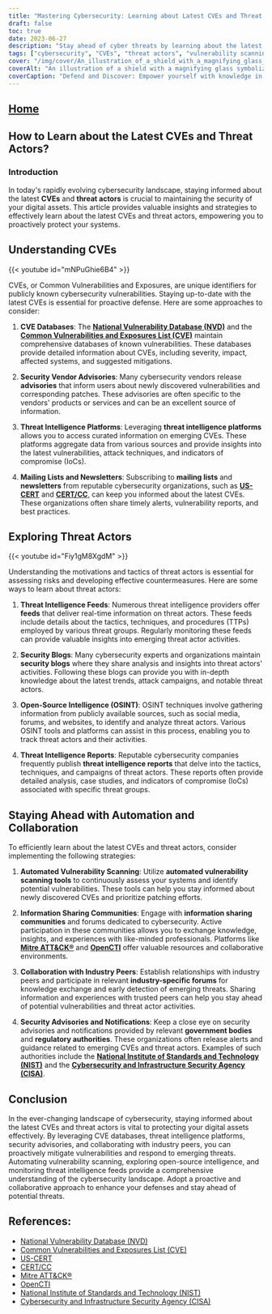 ```yaml
---
title: "Mastering Cybersecurity: Learning about Latest CVEs and Threat Actors"
draft: false
toc: true
date: 2023-06-27
description: "Stay ahead of cyber threats by learning about the latest CVEs and threat actors through effective strategies and resources."
tags: ["cybersecurity", "CVEs", "threat actors", "vulnerability scanning", "threat intelligence", "information sharing", "industry collaboration", "security advisories", "NVD", "CVE", "US-CERT", "CERT", "Mitre ATT&CK®", "OpenCTI", "NIST", "CISA", "cybersecurity vulnerabilities", "emerging threats", "proactive defense", "automated vulnerability scanning", "open-source intelligence", "real-time threat intelligence", "tactics and techniques of threat actors", "OSINT techniques", "CVE databases", "security vendor advisories", "security blogs", "threat intelligence feeds", "information sharing communities", "government regulations"]
cover: "/img/cover/An_illustration_of_a_shield_with_a_magnifying_glass_symboli.png"
coverAlt: "An illustration of a shield with a magnifying glass symbolizing cybersecurity."
coverCaption: "Defend and Discover: Empower yourself with knowledge in the cybersecurity realm."
---
```


## [Home](/cyber-security-career-playbook-start/)

## How to Learn about the Latest CVEs and Threat Actors?

### Introduction

In today's rapidly evolving cybersecurity landscape, staying informed about the latest **CVEs** and **threat actors** is crucial to maintaining the security of your digital assets. This article provides valuable insights and strategies to effectively learn about the latest CVEs and threat actors, empowering you to proactively protect your systems.

## Understanding CVEs

{{< youtube id="mNPuGhie6B4" >}}

CVEs, or Common Vulnerabilities and Exposures, are unique identifiers for publicly known cybersecurity vulnerabilities. Staying up-to-date with the latest CVEs is essential for proactive defense. Here are some approaches to consider:

1. **CVE Databases**: The [**National Vulnerability Database (NVD)**](https://nvd.nist.gov) and the [**Common Vulnerabilities and Exposures List (CVE)**](https://cve.mitre.org) maintain comprehensive databases of known vulnerabilities. These databases provide detailed information about CVEs, including severity, impact, affected systems, and suggested mitigations.

2. **Security Vendor Advisories**: Many cybersecurity vendors release **advisories** that inform users about newly discovered vulnerabilities and corresponding patches. These advisories are often specific to the vendors' products or services and can be an excellent source of information.

3. **Threat Intelligence Platforms**: Leveraging **threat intelligence platforms** allows you to access curated information on emerging CVEs. These platforms aggregate data from various sources and provide insights into the latest vulnerabilities, attack techniques, and indicators of compromise (IoCs).

4. **Mailing Lists and Newsletters**: Subscribing to **mailing lists** and **newsletters** from reputable cybersecurity organizations, such as [**US-CERT**](https://www.us-cert.gov) and [**CERT/CC**](https://www.cert.org), can keep you informed about the latest CVEs. These organizations often share timely alerts, vulnerability reports, and best practices.

## Exploring Threat Actors

{{< youtube id="Fiy1gM8XgdM" >}}

Understanding the motivations and tactics of threat actors is essential for assessing risks and developing effective countermeasures. Here are some ways to learn about threat actors:

1. **Threat Intelligence Feeds**: Numerous threat intelligence providers offer **feeds** that deliver real-time information on threat actors. These feeds include details about the tactics, techniques, and procedures (TTPs) employed by various threat groups. Regularly monitoring these feeds can provide valuable insights into emerging threat actor activities.

2. **Security Blogs**: Many cybersecurity experts and organizations maintain **security blogs** where they share analysis and insights into threat actors' activities. Following these blogs can provide you with in-depth knowledge about the latest trends, attack campaigns, and notable threat actors.

3. **Open-Source Intelligence (OSINT)**: OSINT techniques involve gathering information from publicly available sources, such as social media, forums, and websites, to identify and analyze threat actors. Various OSINT tools and platforms can assist in this process, enabling you to track threat actors and their activities.

4. **Threat Intelligence Reports**: Reputable cybersecurity companies frequently publish **threat intelligence reports** that delve into the tactics, techniques, and campaigns of threat actors. These reports often provide detailed analysis, case studies, and indicators of compromise (IoCs) associated with specific threat groups.

## Staying Ahead with Automation and Collaboration

To efficiently learn about the latest CVEs and threat actors, consider implementing the following strategies:

1. **Automated Vulnerability Scanning**: Utilize **automated vulnerability scanning tools** to continuously assess your systems and identify potential vulnerabilities. These tools can help you stay informed about newly discovered CVEs and prioritize patching efforts.

2. **Information Sharing Communities**: Engage with **information sharing communities** and forums dedicated to cybersecurity. Active participation in these communities allows you to exchange knowledge, insights, and experiences with like-minded professionals. Platforms like [**Mitre ATT&CK®**](https://attack.mitre.org/) and [**OpenCTI**](https://www.opencti.io/) offer valuable resources and collaborative environments.

3. **Collaboration with Industry Peers**: Establish relationships with industry peers and participate in relevant **industry-specific forums** for knowledge exchange and early detection of emerging threats. Sharing information and experiences with trusted peers can help you stay ahead of potential vulnerabilities and threat actor activities.

4. **Security Advisories and Notifications**: Keep a close eye on security advisories and notifications provided by relevant **government bodies** and **regulatory authorities**. These organizations often release alerts and guidance related to emerging CVEs and threat actors. Examples of such authorities include the [**National Institute of Standards and Technology (NIST)**](https://www.nist.gov) and the [**Cybersecurity and Infrastructure Security Agency (CISA)**](https://www.cisa.gov).

## Conclusion

In the ever-changing landscape of cybersecurity, staying informed about the latest CVEs and threat actors is vital to protecting your digital assets effectively. By leveraging CVE databases, threat intelligence platforms, security advisories, and collaborating with industry peers, you can proactively mitigate vulnerabilities and respond to emerging threats. Automating vulnerability scanning, exploring open-source intelligence, and monitoring threat intelligence feeds provide a comprehensive understanding of the cybersecurity landscape. Adopt a proactive and collaborative approach to enhance your defenses and stay ahead of potential threats.

## References:

- [National Vulnerability Database (NVD)](https://nvd.nist.gov)
- [Common Vulnerabilities and Exposures List (CVE)](https://cve.mitre.org)
- [US-CERT](https://www.us-cert.gov)
- [CERT/CC](https://www.cert.org)
- [Mitre ATT&CK®](https://attack.mitre.org/)
- [OpenCTI](https://www.opencti.io/)
- [National Institute of Standards and Technology (NIST)](https://www.nist.gov)
- [Cybersecurity and Infrastructure Security Agency (CISA)](https://www.cisa.gov)
